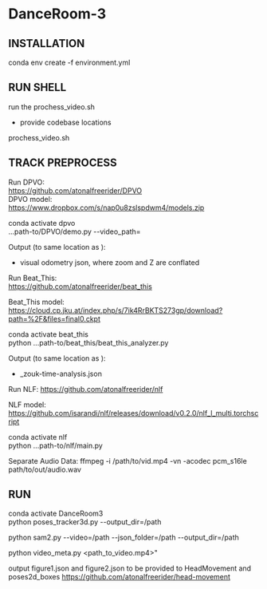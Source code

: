 # DanceRoom-3

## INSTALLATION  

conda env create -f environment.yml

## RUN SHELL  

run the prochess_video.sh
- provide codebase locations

prochess_video.sh <input-video-path> <output-dir-path>  

## TRACK PREPROCESS  

Run DPVO:  
https://github.com/atonalfreerider/DPVO  
DPVO model:  
https://www.dropbox.com/s/nap0u8zslspdwm4/models.zip

conda activate dpvo  
...path-to/DPVO/demo.py --video_path=<intput-video-path>  

Output (to same location as <intput-video-path>):  
- visual odometry json, where zoom and Z are conflated

Run Beat_This:  
https://github.com/atonalfreerider/beat_this

Beat_This model:  
https://cloud.cp.jku.at/index.php/s/7ik4RrBKTS273gp/download?path=%2F&files=final0.ckpt

conda activate beat_this  
python ...path-to/beat_this/beat_this_analyzer.py <intput-video-path>

Output (to same location as <intput-video-path>):
- <video-name>_zouk-time-analysis.json

Run NLF:
https://github.com/atonalfreerider/nlf

NLF model:
https://github.com/isarandi/nlf/releases/download/v0.2.0/nlf_l_multi.torchscript

conda activate nlf  
python ...path-to/nlf/main.py <input-video-path> <path-to-out-dir>  

Separate Audio Data:
ffmpeg -i /path/to/vid.mp4 -vn -acodec pcm_s16le path/to/out/audio.wav

## RUN

conda activate DanceRoom3  
python poses_tracker3d.py --output_dir=/path

python sam2.py --video=/path --json_folder=/path --output_dir=/path

python video_meta.py <path_to_video.mp4>"



output figure1.json and figure2.json to be provided to HeadMovement and poses2d_boxes
https://github.com/atonalfreerider/head-movement


